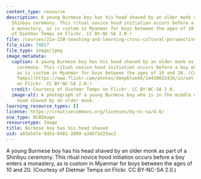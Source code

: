 ```yaml
---
content_type: resource
description: A young Burmese boy has his head shaved by an older monk as part of a
  Shinbyu ceremony. This ritual novice hood initiation occurs before a boy enters
  a monastery, as is custom in Myanmar for boys between the ages of 10 and 20. (Courtesy
  of Dietmar Temps on Flickr. CC BY-NC-SA 2.0.)
file: /courses/21a-150-teaching-and-learning-cross-cultural-perspectives-fall-2014/a83a547e9d5a04812889a3d6f1d25ac2_21a-150f14.jpg
file_size: 74017
file_type: image/jpeg
image_metadata:
  caption: A young Burmese boy has his head shaved by an older monk as part of a Shinbyu
    ceremony. This ritual novice hood initiation occurs before a boy enters a monastery,
    as is custom in Myanmar for boys between the ages of 10 and 20. (Courtesy of [Dietmar
    Temps](https://www.flickr.com/photos/deepblue66/14410032428/in/set-72157641062665533)
    on Flickr. CC BY-NC-SA 2.0.)
  credit: Courtesy of Dietmar Temps on Flickr. CC BY-NC-SA 2.0.
  image-alt: A photograph of a young Burmese boy who is in the middle of having his
    head shaved by an older monk.
learning_resource_types: []
license: https://creativecommons.org/licenses/by-nc-sa/4.0/
ocw_type: OCWImage
resourcetype: Image
title: Burmese boy has his head shaved
uid: a83a547e-9d5a-0481-2889-a3d6f1d25ac2
---
```

A young Burmese boy has his head shaved by an older monk as part of a Shinbyu ceremony. This ritual novice hood initiation occurs before a boy enters a monastery, as is custom in Myanmar for boys between the ages of 10 and 20. (Courtesy of Dietmar Temps on Flickr. CC BY-NC-SA 2.0.)